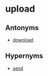 # upload

## Antonyms

 - [download](download.md)

## Hypernyms

 - [send](send.md)

[1]: README.md
